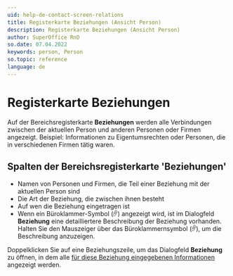 ```yaml
---
uid: help-de-contact-screen-relations
title: Registerkarte Beziehungen (Ansicht Person)
description: Registerkarte Beziehungen (Ansicht Person)
author: SuperOffice RnD
so.date: 07.04.2022
keywords: person, Person
so.topic: reference
language: de
---
```


# Registerkarte Beziehungen

Auf der Bereichsregisterkarte **Beziehungen** werden alle Verbindungen zwischen der aktuellen Person und anderen Personen oder Firmen angezeigt. Beispiel: Informationen zu Eigentumsrechten oder Personen, die in verschiedenen Firmen tätig waren.

## Spalten der Bereichsregisterkarte 'Beziehungen'

* Namen von Personen und Firmen, die Teil einer Beziehung mit der aktuellen Person sind
* Die Art der Beziehung, die zwischen ihnen besteht
* Auf wen die Beziehung eingetragen ist
* Wenn ein Büroklammer-Symbol (![Symbol][img1]) angezeigt wird, ist im Dialogfeld **Beziehung** eine detailliertere Beschreibung der Beziehung vorhanden. Halten Sie den Mauszeiger über das Büroklammernsymbol (![Symbol][img1]), um die Beschreibung anzuzeigen.

Doppelklicken Sie auf eine Beziehungszeile, um das Dialogfeld **Beziehung** zu öffnen, in dem alle [für diese Beziehung eingegebenen Informationen][1] angezeigt werden.

<!-- Referenced links -->
[1]: ../add-relation.md

<!-- Referenced images -->
[img1]: ../../../../media/icons/binders.png

